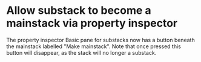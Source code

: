# Allow substack to become a mainstack via property inspector

The property inspector Basic pane for substacks now has a 
button beneath the mainstack labelled "Make mainstack". Note 
that once pressed this button will disappear, as the stack
will no longer a substack.